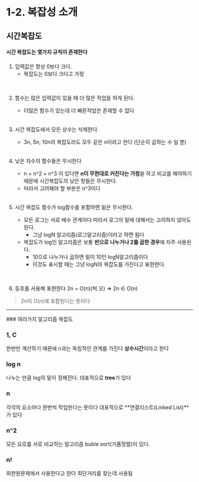 # 1-2. 복잡성 소개

## 시간복잡도

#### 시간 복잡도는 몇가지 규칙이 존재한다

1. 입력값은 항상 0보다 크다.
   - 복잡도는 0보다 크다고 가정
<br>

2. 함수는 많은 입력값이 있을 때 더 많은 작업을 하게 된다.
   -  더많은 함수가 있는데 더 빠른작업은 존재할 수 없다
   <br>

3. 시간 복잡도에서 모든 상수는 삭제한다
   -  3n, 5n, 10n의 복잡도라도 모두 같은 n이라고 한다
   (단순히 곱하는 수 일 뿐)
   <br>
4. 낮은 차수의 함수들은 무시한다
   - n + n^2 + n^3 이 있다면 **n이 무한대로 커진다는 가정**을 하고 비교를 해야하기 때문에 시간복잡도의 낮은 항들은 무시한다.
   - 따라서 고려해야 할 부분은 n^3이다
   <br>

5. 시간 복잡도 함수가 log함수를 포함하면 밑은 무시한다.
   - 모든 로그는 서로 배수 관계이다 따라서 로그의 밑에 대해서는 고려하지 않아도 된다.
      - 그냥 logN 알고리즘(로그알고리즘)이라고 하면 됨다
   - 복잡도가 log인 알고리즘은 보통 **반으로 나누거나 2를 곱한 경우**에 자주 사용된다.
      - 10으로 나누거나 곱하면 밑이 10인 logN알고리즘이다
      - 이것도 표시할 때는 그냥 logN의 복잡도를 가진다고 표현한다.
<br>

6. 등호를 사용해 표현한다
2n = O(n)(빅 오)
 => 2n ∈ O(n)
>2n이 O(n)에 포함된다는 뜻이다


<hr/>
### 여러가지 알고리즘 복잡도

### 1, C
한번만 계산하기 때문에 n과는 독립적인 관계를 가진다
**상수시간**이라고 한다

### log n
나누는 만큼 log의 밑이 정해진다.
대표적으로 **tree**가 있다

### n
각각의 요소마다 한번씩 작업한다는 뜻이다
대표적으로 **연결리스트(Linked List)**가 있다

### n^2
모든 요로를 서로 비교하는 알고리즘
buble sort(거품정렬)이 있다.

### n!
외판원문제에서 사용한다고 한다
최단거리를 찾는데 사용됨

